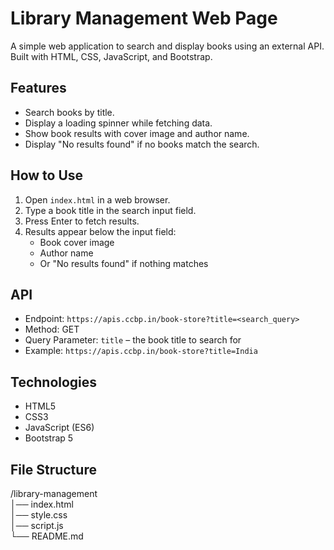 # Library Management Web Page

A simple web application to search and display books using an external API. Built with HTML, CSS, JavaScript, and Bootstrap.

## Features

- Search books by title.
- Display a loading spinner while fetching data.
- Show book results with cover image and author name.
- Display "No results found" if no books match the search.

## How to Use

1. Open `index.html` in a web browser.
2. Type a book title in the search input field.
3. Press Enter to fetch results.
4. Results appear below the input field:
   - Book cover image
   - Author name
   - Or "No results found" if nothing matches

## API

- Endpoint: `https://apis.ccbp.in/book-store?title=<search_query>`
- Method: GET
- Query Parameter: `title` – the book title to search for
- Example: `https://apis.ccbp.in/book-store?title=India`

## Technologies

- HTML5
- CSS3
- JavaScript (ES6)
- Bootstrap 5

## File Structure

/library-management  
│── index.html  
│── style.css  
│── script.js  
└── README.md  


